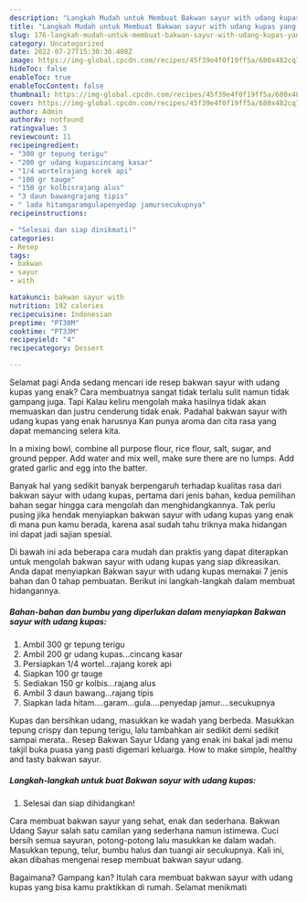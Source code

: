 ```yaml
---
description: "Langkah Mudah untuk Membuat Bakwan sayur with udang kupas yang Enak, Buat Buka Puasa}"
title: "Langkah Mudah untuk Membuat Bakwan sayur with udang kupas yang Enak, Buat Buka Puasa}"
slug: 176-langkah-mudah-untuk-membuat-bakwan-sayur-with-udang-kupas-yang-enak-buat-buka-puasa
category: Uncategorized
date: 2022-07-27T15:30:30.408Z
image: https://img-global.cpcdn.com/recipes/45f39e4f0f19ff5a/680x482cq70/bakwan-sayur-with-udang-kupas-foto-resep-utama.jpg
hideToc: false
enableToc: true
enableTocContent: false
thumbnail: https://img-global.cpcdn.com/recipes/45f39e4f0f19ff5a/680x482cq70/bakwan-sayur-with-udang-kupas-foto-resep-utama.jpg
cover: https://img-global.cpcdn.com/recipes/45f39e4f0f19ff5a/680x482cq70/bakwan-sayur-with-udang-kupas-foto-resep-utama.jpg
author: Admin
authorAv: notfound
ratingvalue: 3
reviewcount: 11
recipeingredient:
- "300 gr tepung terigu"
- "200 gr udang kupascincang kasar"
- "1/4 wortelrajang korek api"
- "100 gr tauge"
- "150 gr kolbisrajang alus"
- "3 daun bawangrajang tipis"
- " lada hitamgaramgulapenyedap jamursecukupnya"
recipeinstructions:

- "Selesai dan siap dinikmati!"
categories:
- Resep
tags:
- bakwan
- sayur
- with

katakunci: bakwan sayur with 
nutrition: 192 calories
recipecuisine: Indonesian
preptime: "PT30M"
cooktime: "PT33M"
recipeyield: "4"
recipecategory: Dessert

---
```



Selamat pagi Anda sedang mencari ide resep bakwan sayur with udang kupas yang enak? Cara membuatnya sangat tidak terlalu sulit namun tidak gampang juga. Tapi Kalau keliru mengolah maka hasilnya tidak akan memuaskan dan justru cenderung tidak enak. Padahal bakwan sayur with udang kupas yang enak harusnya Kan punya aroma dan cita rasa yang dapat memancing selera kita.


In a mixing bowl, combine all purpose flour, rice flour, salt, sugar, and ground pepper. Add water and mix well, make sure there are no lumps. Add grated garlic and egg into the batter.

Banyak hal yang sedikit banyak berpengaruh terhadap kualitas rasa dari bakwan sayur with udang kupas, pertama dari jenis bahan, kedua pemilihan bahan segar hingga cara mengolah dan menghidangkannya. Tak perlu pusing jika hendak menyiapkan bakwan sayur with udang kupas yang enak di mana pun kamu berada, karena asal sudah tahu triknya maka hidangan ini dapat jadi sajian spesial.


Di bawah ini ada beberapa cara mudah dan praktis yang dapat diterapkan untuk mengolah bakwan sayur with udang kupas yang siap dikreasikan. Anda dapat menyiapkan Bakwan sayur with udang kupas memakai 7 jenis bahan dan 0 tahap pembuatan. Berikut ini langkah-langkah dalam membuat hidangannya.

<!--inarticleads1-->

##### Bahan-bahan dan bumbu yang diperlukan dalam menyiapkan Bakwan sayur with udang kupas:

1. Ambil 300 gr tepung terigu
1. Ambil 200 gr udang kupas...cincang kasar
1. Persiapkan 1/4 wortel...rajang korek api
1. Siapkan 100 gr tauge
1. Sediakan 150 gr kolbis...rajang alus
1. Ambil 3 daun bawang...rajang tipis
1. Siapkan  lada hitam....garam...gula....penyedap jamur....secukupnya


Kupas dan bersihkan udang, masukkan ke wadah yang berbeda. Masukkan tepung crispy dan tepung terigu, lalu tambahkan air sedikit demi sedikit sampai merata.. Resep Bakwan Sayur Udang yang enak ini bakal jadi menu takjil buka puasa yang pasti digemari keluarga. How to make simple, healthy and tasty bakwan sayur. 

<!--inarticleads2-->

##### Langkah-langkah untuk buat Bakwan sayur with udang kupas:


1. Selesai dan siap dihidangkan!

Cara membuat bakwan sayur yang sehat, enak dan sederhana. Bakwan Udang Sayur salah satu camilan yang sederhana namun istimewa. Cuci bersih semua sayuran, potong-potong lalu masukkan ke dalam wadah. Masukkan tepung, telur, bumbu halus dan tuangi air secukupnya. Kali ini, akan dibahas mengenai resep membuat bakwan sayur udang. 

Bagaimana? Gampang kan? Itulah cara membuat bakwan sayur with udang kupas yang bisa kamu praktikkan di rumah. Selamat menikmati
